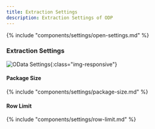 ```yaml
---
title: Extraction Settings
description: Extraction Settings of ODP
---
```


{% include "components/settings/open-settings.md"  %}

### Extraction Settings

![OData Settings](../../assets/images/documentation/components/odata/extraction-settings.png){:class="img-responsive"}

#### Package Size
{% include "components/settings/package-size.md"  %}

#### Row Limit

{% include "components/settings/row-limit.md"  %}